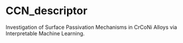 # CCN_descriptor
Investigation of Surface Passivation Mechanisms in CrCoNi Alloys via Interpretable Machine Learning.

